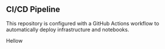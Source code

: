 ## CI/CD Pipeline
This repository is configured with a GitHub Actions workflow to automatically deploy infrastructure and notebooks.


Hellow
